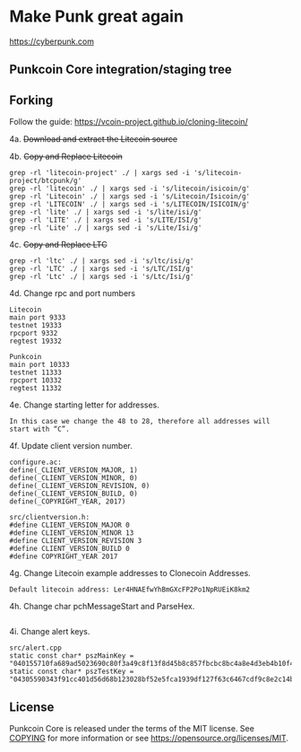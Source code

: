 Make Punk great again
=====================================


https://cyberpunk.com


Punkcoin Core integration/staging tree
------------



Forking
------------

Follow the guide:
https://vcoin-project.github.io/cloning-litecoin/

4a. ~~Download and extract the Litecoin source~~

4b. ~~Copy and Replace Litecoin~~
```
grep -rl 'litecoin-project' ./ | xargs sed -i 's/litecoin-project/btcpunk/g'
grep -rl 'litecoin' ./ | xargs sed -i 's/litecoin/isicoin/g'
grep -rl 'Litecoin' ./ | xargs sed -i 's/Litecoin/Isicoin/g'
grep -rl 'LITECOIN' ./ | xargs sed -i 's/LITECOIN/ISICOIN/g'
grep -rl 'lite' ./ | xargs sed -i 's/lite/isi/g'
grep -rl 'LITE' ./ | xargs sed -i 's/LITE/ISI/g'
grep -rl 'Lite' ./ | xargs sed -i 's/Lite/Isi/g'
```
4c. ~~Copy and Replace LTC~~
```
grep -rl 'ltc' ./ | xargs sed -i 's/ltc/isi/g'
grep -rl 'LTC' ./ | xargs sed -i 's/LTC/ISI/g'
grep -rl 'Ltc' ./ | xargs sed -i 's/Ltc/Isi/g'
```

4d. Change rpc and port numbers
```
Litecoin
main port 9333 
testnet 19333
rpcport 9332
regtest 19332
```
```
Punkcoin
main port 10333 
testnet 11333
rpcport 10332
regtest 11332
```
4e. Change starting letter for addresses.
```
In this case we change the 48 to 28, therefore all addresses will start with “C”.
```
4f. Update client version number.
```
configure.ac:
define(_CLIENT_VERSION_MAJOR, 1)
define(_CLIENT_VERSION_MINOR, 0)
define(_CLIENT_VERSION_REVISION, 0)
define(_CLIENT_VERSION_BUILD, 0)
define(_COPYRIGHT_YEAR, 2017)

src/clientversion.h:
#define CLIENT_VERSION_MAJOR 0
#define CLIENT_VERSION_MINOR 13
#define CLIENT_VERSION_REVISION 3
#define CLIENT_VERSION_BUILD 0
#define COPYRIGHT_YEAR 2017
```
4g. Change Litecoin example addresses to Clonecoin Addresses.
```
Default litecoin address: Ler4HNAEfwYhBmGXcFP2Po1NpRUEiK8km2
```
4h. Change char pchMessageStart and ParseHex.
```
```
4i. Change alert keys.
```
src/alert.cpp
static const char* pszMainKey = "040155710fa689ad5023690c80f3a49c8f13f8d45b8c857fbcbc8bc4a8e4d3eb4b10f4d4604fa08dce601aaf0f470216fe1b51850b4acf21b179c45070ac7b03a9";
static const char* pszTestKey = "04305590343f91cc401d56d68b123028bf52e5fca1939df127f63c6467cdf9c8e2c14b61104cf817d0b780da337893ecc4aaff1309e536162dabbdb45200ca2b0a";
 ```

License
-------

Punkcoin Core is released under the terms of the MIT license. See [COPYING](COPYING) for more
information or see https://opensource.org/licenses/MIT.

